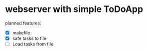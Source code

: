 # webserver with simple ToDoApp

planned features:
- [x] makefile
- [x] safe tasks to file
- [ ] Load tasks from file
